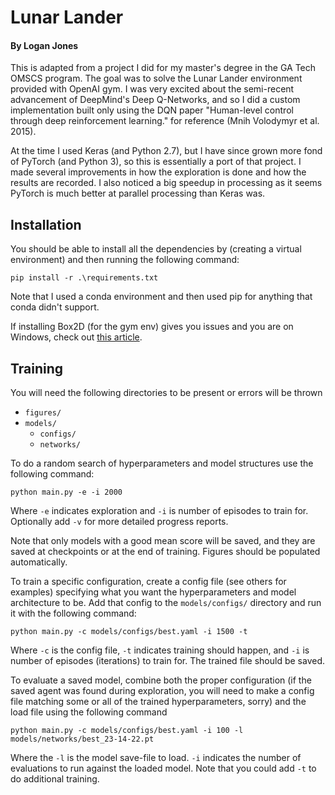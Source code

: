 # Lunar Lander
#### By Logan Jones

This is adapted from a project I did for my master's degree in the GA Tech OMSCS program.
The goal was to solve the Lunar Lander environment provided with OpenAI gym.
I was very excited about the semi-recent advancement of DeepMind's Deep Q-Networks, 
and so I did a custom implementation built only using the DQN paper "Human-level control through deep reinforcement learning." 
for reference (Mnih Volodymyr et al. 2015).

At the time I used Keras (and Python 2.7), but I have since grown more fond of PyTorch (and Python 3), 
so this is essentially a port of that project.  I made several improvements in how the exploration is done and how the results are recorded.
I also noticed a big speedup in processing as it seems PyTorch is much better at parallel processing than Keras was.

## Installation
You should be able to install all the dependencies by (creating a virtual environment) 
and then running the following command:

```shell script
pip install -r .\requirements.txt
``` 

Note that I used a conda environment and then used pip for anything that conda didn't support.

If installing Box2D (for the gym env) gives you issues and you are on Windows,
check out [this article](https://medium.com/@sayanmndl21/install-openai-gym-with-box2d-and-mujoco-in-windows-10-e25ee9b5c1d5).


## Training

You will need the following directories to be present or errors will be thrown
* `figures/`
* `models/` 
    * `configs/`
    * `networks/`
    
To do a random search of hyperparameters and model structures use the following command:
```shell script
python main.py -e -i 2000
```
Where `-e` indicates exploration and `-i` is number of episodes to train for.  
Optionally add `-v` for more detailed progress reports.

Note that only models with a good mean score will be saved, and they are saved at checkpoints or at the end of training.
Figures should be populated automatically.


To train a specific configuration, create a config file (see others for examples) 
specifying what you want the hyperparameters and model architecture to be.
Add that config to the `models/configs/` directory and run it with the following command:

```shell script
python main.py -c models/configs/best.yaml -i 1500 -t
```
Where `-c` is the config file, `-t` indicates training should happen, and `-i` is number of episodes (iterations) to train for.
The trained file should be saved.

To evaluate a saved model, combine both the proper configuration 
(if the saved agent was found during exploration, you will need to make a config file matching some or all of the trained hyperparameters, sorry)
and the load file using the following command

```shell script
python main.py -c models/configs/best.yaml -i 100 -l models/networks/best_23-14-22.pt 
```

Where the `-l` is the model save-file to load. `-i` indicates the number of evaluations to run against the loaded model.
Note that you could add `-t` to do additional training.

